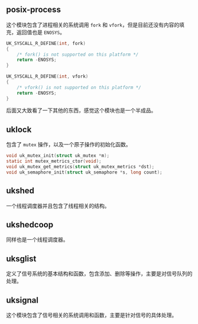 ## posix-process
这个模块包含了进程相关的系统调用 `fork` 和 `vfork`，但是目前还没有内容的填充，返回值也是 `ENOSYS`。
```c
UK_SYSCALL_R_DEFINE(int, fork)
{
	/* fork() is not supported on this platform */
	return -ENOSYS;
}
  
UK_SYSCALL_R_DEFINE(int, vfork)
{
	/* vfork() is not supported on this platform */
	return -ENOSYS;
}
```
后面又大致看了一下其他的东西，感觉这个模块也是一个半成品。

## uklock
包含了 `mutex` 操作，以及一个原子操作的初始化函数。
```c
void uk_mutex_init(struct uk_mutex *m);
static int mutex_metrics_ctor(void);
void uk_mutex_get_metrics(struct uk_mutex_metrics *dst);
void uk_semaphore_init(struct uk_semaphore *s, long count);
```

## ukshed
一个线程调度器并且包含了线程相关的结构。

## ukshedcoop
同样也是一个线程调度器。

## uksglist
定义了信号系统的基本结构和函数，包含添加、删除等操作，主要是对信号队列的处理。

## uksignal
这个模块包含了信号相关的系统调用和函数，主要是针对信号的具体处理。

